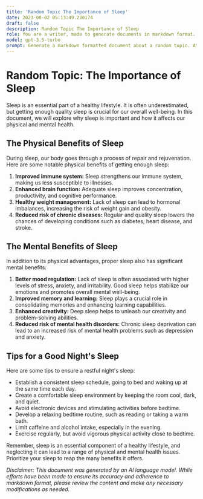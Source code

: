 ```yaml
---
title: 'Random Topic The Importance of Sleep'
date: 2023-08-02 05:13:49.230174
draft: false
description: Random Topic The Importance of Sleep
role: You are a writer, made to generate documents in markdown format. It is very important that all of the documents you generate are in valid markdown format.
model: gpt-3.5-turbo
prompt: Generate a markdown formatted document about a random topic. At the bottom, include a disclaimer explaining that the document was generated by you. The first line of the document should be the title. Make sure that the entire document is in proper markdown format, using a mix of various tags to make the document visually appealing.
---
```


# Random Topic: The Importance of Sleep

Sleep is an essential part of a healthy lifestyle. It is often underestimated, but getting enough quality sleep is crucial for our overall well-being. In this document, we will explore why sleep is important and how it affects our physical and mental health.

## The Physical Benefits of Sleep

During sleep, our body goes through a process of repair and rejuvenation. Here are some notable physical benefits of getting enough sleep:

1. **Improved immune system:** Sleep strengthens our immune system, making us less susceptible to illnesses.
2. **Enhanced brain function:** Adequate sleep improves concentration, productivity, and cognitive performance.
3. **Healthy weight management:** Lack of sleep can lead to hormonal imbalances, increasing the risk of weight gain and obesity.
4. **Reduced risk of chronic diseases:** Regular and quality sleep lowers the chances of developing conditions such as diabetes, heart disease, and stroke.

## The Mental Benefits of Sleep

In addition to its physical advantages, proper sleep also has significant mental benefits:

1. **Better mood regulation:** Lack of sleep is often associated with higher levels of stress, anxiety, and irritability. Good sleep helps stabilize our emotions and promotes overall mental well-being.
2. **Improved memory and learning:** Sleep plays a crucial role in consolidating memories and enhancing learning capabilities.
3. **Enhanced creativity:** Deep sleep helps to unleash our creativity and problem-solving abilities.
4. **Reduced risk of mental health disorders:** Chronic sleep deprivation can lead to an increased risk of mental health problems such as depression and anxiety.

## Tips for a Good Night's Sleep

Here are some tips to ensure a restful night's sleep:

- Establish a consistent sleep schedule, going to bed and waking up at the same time each day.
- Create a comfortable sleep environment by keeping the room cool, dark, and quiet.
- Avoid electronic devices and stimulating activities before bedtime.
- Develop a relaxing bedtime routine, such as reading or taking a warm bath.
- Limit caffeine and alcohol intake, especially in the evening.
- Exercise regularly, but avoid vigorous physical activity close to bedtime.

Remember, sleep is an essential component of a healthy lifestyle, and neglecting it can lead to a range of physical and mental health issues. Prioritize your sleep to reap the many benefits it offers.

*Disclaimer: This document was generated by an AI language model. While efforts have been made to ensure its accuracy and adherence to markdown format, please review the content and make any necessary modifications as needed.*